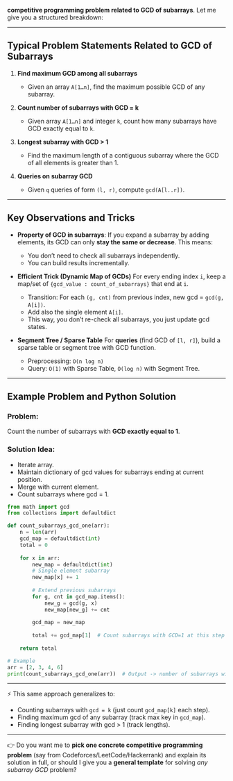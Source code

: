 **competitive programming problem related to GCD of subarrays**. Let me give you a structured breakdown:

---

## Typical Problem Statements Related to GCD of Subarrays

1. **Find maximum GCD among all subarrays**

   * Given an array `A[1…n]`, find the maximum possible GCD of any subarray.

2. **Count number of subarrays with GCD = k**

   * Given array `A[1…n]` and integer `k`, count how many subarrays have GCD exactly equal to `k`.

3. **Longest subarray with GCD > 1**

   * Find the maximum length of a contiguous subarray where the GCD of all elements is greater than 1.

4. **Queries on subarray GCD**

   * Given `q` queries of form `(l, r)`, compute `gcd(A[l..r])`.

---

## Key Observations and Tricks

* **Property of GCD in subarrays**:
  If you expand a subarray by adding elements, its GCD can only **stay the same or decrease**.
  This means:

  * You don’t need to check all subarrays independently.
  * You can build results incrementally.

* **Efficient Trick (Dynamic Map of GCDs)**
  For every ending index `i`, keep a map/set of `{gcd_value : count_of_subarrays}` that end at `i`.

  * Transition: For each `(g, cnt)` from previous index, new gcd = `gcd(g, A[i])`.
  * Add also the single element `A[i]`.
  * This way, you don’t re-check all subarrays, you just update gcd states.

* **Segment Tree / Sparse Table**
  For **queries** (find GCD of `[l, r]`), build a sparse table or segment tree with GCD function.

  * Preprocessing: `O(n log n)`
  * Query: `O(1)` with Sparse Table, `O(log n)` with Segment Tree.

---

## Example Problem and Python Solution

### Problem:

Count the number of subarrays with **GCD exactly equal to 1**.

### Solution Idea:

* Iterate array.
* Maintain dictionary of gcd values for subarrays ending at current position.
* Merge with current element.
* Count subarrays where gcd = 1.

```python
from math import gcd
from collections import defaultdict

def count_subarrays_gcd_one(arr):
    n = len(arr)
    gcd_map = defaultdict(int)
    total = 0
    
    for x in arr:
        new_map = defaultdict(int)
        # Single element subarray
        new_map[x] += 1
        
        # Extend previous subarrays
        for g, cnt in gcd_map.items():
            new_g = gcd(g, x)
            new_map[new_g] += cnt
        
        gcd_map = new_map
        
        total += gcd_map[1]  # Count subarrays with GCD=1 at this step
    
    return total

# Example
arr = [2, 3, 4, 6]
print(count_subarrays_gcd_one(arr))  # Output -> number of subarrays with gcd=1
```

---

⚡ This same approach generalizes to:

* Counting subarrays with `gcd = k` (just count `gcd_map[k]` each step).
* Finding maximum gcd of any subarray (track max key in `gcd_map`).
* Finding longest subarray with gcd > 1 (track lengths).

---

👉 Do you want me to **pick one concrete competitive programming problem** (say from Codeforces/LeetCode/Hackerrank) and explain its solution in full, or should I give you a **general template** for solving *any subarray GCD* problem?
